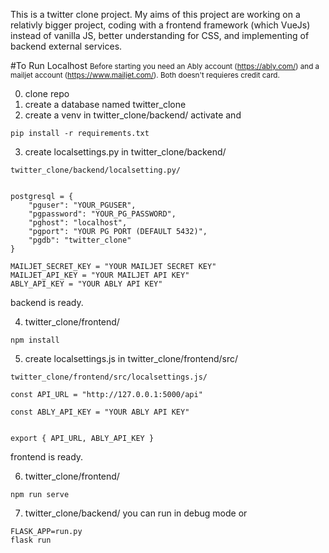 This is a twitter clone project. My aims of this project are working on a relativly bigger project, coding with a frontend framework (which VueJs) instead of vanilla JS, better understanding for CSS, and implementing of backend external services.

#To Run Localhost
<small>Before starting you need an Ably account (https://ably.com/) and a mailjet account (https://www.mailjet.com/). Both doesn't requieres credit card.</small>

0. clone repo
1. create a database named twitter_clone
2. create a venv in twitter_clone/backend/ activate and
```
pip install -r requirements.txt
```
3. create localsettings.py in twitter_clone/backend/

```
twitter_clone/backend/localsetting.py/


postgresql = {
    "pguser": "YOUR_PGUSER",
    "pgpassword": "YOUR_PG_PASSWORD",
    "pghost": "localhost",
    "pgport": "YOUR PG PORT (DEFAULT 5432)",
    "pgdb": "twitter_clone"
}

MAILJET_SECRET_KEY = "YOUR MAILJET SECRET KEY"
MAILJET_API_KEY = "YOUR MAILJET API KEY"
ABLY_API_KEY = "YOUR ABLY API KEY"
```

backend is ready.


4. twitter_clone/frontend/
```
npm install
```
5. create localsettings.js in twitter_clone/frontend/src/
```
twitter_clone/frontend/src/localsettings.js/

const API_URL = "http://127.0.0.1:5000/api"

const ABLY_API_KEY = "YOUR ABLY API KEY"


export { API_URL, ABLY_API_KEY }
```
frontend is ready.

6. twitter_clone/frontend/
```
npm run serve
```
7. twitter_clone/backend/
you can run in debug mode or
```
FLASK_APP=run.py
flask run
```
